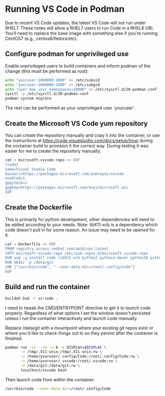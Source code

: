 # Running VS Code in Podman

Due to recent VS Code updates, the latest VS Code will not run under RHEL7. These notes will allow a RHEL7 users to run Code in a RHEL8 UBI. You'll need to replace the base image with something else if you're running CentOS7 (e.g., centos8/fedora/etc).

## Configure podman for unprivileged use

Enable unprivileged users to build containers and inform podman of the change (this must be performed as root):

```bash
echo "youruser:1000000:1000" >> /etc/subuid
echo "youruser:1000000:1000" >> /etc/subgid
echo "user.max_user_namespaces=10000" >> /etc/sysctl.d/20-podman.conf
sysctl -p /etc/sysctl.d/20-podman.conf
podman system migrate
```

The rest can be performed as your unprivileged user 'youruser'.

## Create the Microsoft VS Code yum repository

You can create the repository manually and copy it into the container, or use the instructions at https://code.visualstudio.com/docs/setup/linux during the container build to provision it the correct way. During testing it was easier for me to create the repository manually:

```bash
cat > microsoft-vscode.repo << EOF
[code]
name=Visual Studio Code
baseurl=https://packages.microsoft.com/yumrepos/vscode
enabled=1
gpgcheck=1
gpgkey=https://packages.microsoft.com/keys/microsoft.asc
EOF
```

## Create the Dockerfile

This is primarily for python development, other dependencies will need to be added according to your needs. Note: libX11-xcb is a dependency which code doesn't pull in for some reason. An issue may need to be opened for it.

```bash
cat > Dockerfile << EOF
FROM registry.access.redhat.com/ubi8/ubi:latest
COPY microsoft-vscode.repo /etc/yum.repos.d/microsoft-vscode.repo
RUN yum -y install code libX11-xcb python2 python2-devel python38 python38-devel && yum clean all
RUN mkdir -p /data/git
CMD ["/usr/bin/code", "--user-data-dir=/root/.config/Code"]
EOF
```

## Build and run the container

```bash
buildah bud -t vs-code .
```

I need to tweak the CMD/ENTRYPOINT directive to get it to launch code properly. Regardless of what options I set the window doesn't persisted unless I run the container interactively and launch code manually.

Replace /data/git with a mountpoint where your existing git repos exist or where you'd like to check things out to so they persist after the container is finished.

```bash
podman run -it --rm -u 0 -e DISPLAY=$DISPLAY \
       -v /tmp/.X11-unix:/tmp/.X11-unix:rw \
       -v /home/youruser/.config/Code:/root/.config/Code:rw \
       -v /home/youruser/.vscode:/root/.vscode:rw \
       -v /data/git:/data/git:rw \
       localhost/vscode bash
```

Then launch code from within the container:

```bash
/usr/bin/code --user-data-dir=/root/.config/Code
```
